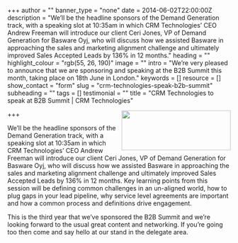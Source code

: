 +++
author = ""
banner_type = "none"
date = 2014-06-02T22:00:00Z
description = "We’ll be the headline sponsors of the Demand Generation track, with a speaking slot at 10:35am in which CRM Technologies’ CEO Andrew Freeman will introduce our client Ceri Jones, VP of Demand Generation for Basware Oyj, who will discuss how we assisted Basware in approaching the sales and marketing alignment challenge and ultimately improved Sales Accepted Leads by 136% in 12 months."
heading = ""
highlight_colour = "rgb(55, 26, 190)"
image = ""
intro = "We’re very pleased to announce that we are sponsoring and speaking at the B2B Summit this month, taking place on 18th June in London."
keywords = []
resource = []
show_contact = "form"
slug = "crm-technologies-speak-b2b-summit"
subheading = ""
tags = []
testimonial = ""
title = "CRM Technologies to speak at B2B Summit | CRM Technologies"

+++
<img style="float: right; margin-top: 0; margin-left: 10px;" src="https://crmtdigital.com/sites/default/files/b2b_summit_logo.png" alt="" width="246" height="90">

We’ll be the headline sponsors of the Demand Generation track, with a speaking slot at 10:35am in which CRM Technologies’ CEO Andrew Freeman will introduce our client Ceri Jones, VP of Demand Generation for Basware Oyj, who will discuss how we assisted Basware in approaching the sales and marketing alignment challenge and ultimately improved Sales Accepted Leads by 136% in 12 months. Key learning points from this session will be defining common challenges in an un-aligned world, how to plug gaps in your lead pipeline, why service level agreements are important and how a common process and definitions drive engagement.

This is the third year that we’ve sponsored the B2B Summit and we’re looking forward to the usual great content and networking. If you’re going too then come and say hello at our stand in the delegate area.